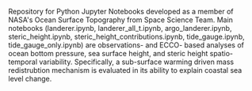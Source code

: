 Repository for Python Jupyter Notebooks developed as a member of NASA's Ocean Surface Topography from Space Science Team. Main notebooks (landerer.ipynb, landerer_all_t.ipynb, argo_landerer.ipynb, steric_height.ipynb, steric_height_contributions.ipynb, tide_gauge.ipynb, tide_gauge_only.ipynb) are observations- and ECCO- based analyses of ocean bottom pressure, sea surface height, and steric height spatio-temporal variability. Specifically, a sub-surface warming driven mass redistrubtion mechanism is evaluated in its ability to explain coastal sea level change. 
